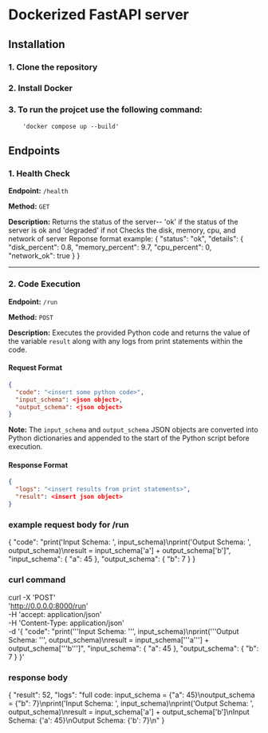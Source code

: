 # Dockerized FastAPI server

## Installation

### 1. Clone the repository

### 2. Install Docker

### 3. To run the projcet use the following command:

        'docker compose up --build'

## Endpoints

### 1. Health Check

**Endpoint:** `/health`

**Method:** `GET`

**Description:** Returns the status of the server-- 'ok' if the status of the server is ok and 'degraded' if not
Checks the disk, memory, cpu, and network of server
Reponse format example:
{
"status": "ok",
"details": {
"disk_percent": 0.8,
"memory_percent": 9.7,
"cpu_percent": 0,
"network_ok": true
}
}

---

### 2. Code Execution

**Endpoint:** `/run`

**Method:** `POST`

**Description:** Executes the provided Python code and returns the value of the variable `result` along with any logs from print statements within the code.

#### Request Format

```json
{
  "code": "<insert some python code>",
  "input_schema": <json object>,
  "output_schema": <json object>
}
```

**Note:** The `input_schema` and `output_schema` JSON objects are converted into Python dictionaries and appended to the start of the Python script before execution.

#### Response Format

```json
{
  "logs": "<insert results from print statements>",
  "result": <insert json object>
}
```

### example request body for /run

{
"code": "print('Input Schema: ', input_schema)\nprint('Output Schema: ', output_schema)\nresult = input_schema['a'] + output_schema['b']",
"input_schema": {
"a": 45
},
"output_schema": {
"b": 7
}
}

### curl command

curl -X 'POST' \
 'http://0.0.0.0:8000/run' \
 -H 'accept: application/json' \
 -H 'Content-Type: application/json' \
 -d '{
"code": "print('\''Input Schema: '\'', input_schema)\nprint('\''Output Schema: '\'', output_schema)\nresult = input_schema['\''a'\''] + output_schema['\''b'\'']",
"input_schema": {
"a": 45
},
"output_schema": {
"b": 7
}
}'

### response body

{
"result": 52,
"logs": "full code: input_schema = {\"a\": 45}\noutput_schema = {\"b\": 7}\nprint('Input Schema: ', input_schema)\nprint('Output Schema: ', output_schema)\nresult = input_schema['a'] + output_schema['b']\nInput Schema: {'a': 45}\nOutput Schema: {'b': 7}\n"
}

